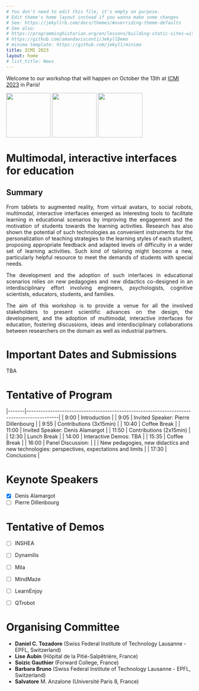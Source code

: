 ```yaml
---
# You don't need to edit this file, it's empty on purpose.
# Edit theme's home layout instead if you wanna make some changes
# See: https://jekyllrb.com/docs/themes/#overriding-theme-defaults
# See also:
# https://programminghistorian.org/en/lessons/building-static-sites-with-jekyll-github-pages
# https://github.com/amandavisconti/JekyllDemo
# minima template: https://github.com/jekyll/minima
title: ICMI 2023
layout: home
# list_title: News
---
```


Welcome to our workshop that will happen on October the 13th at [ICMI 2023](https://icmi.acm.org/2023/) in Paris!

<!---
![Paris](https://upload.wikimedia.org/wikipedia/commons/thumb/4/4b/La_Tour_Eiffel_vue_de_la_Tour_Saint-Jacques%2C_Paris_ao%C3%BBt_2014_%282%29.jpg/268px-La_Tour_Eiffel_vue_de_la_Tour_Saint-Jacques%2C_Paris_ao%C3%BBt_2014_%282%29.jpg)
-->



<p float="left">
  <img src="https://upload.wikimedia.org/wikipedia/commons/thumb/4/4b/La_Tour_Eiffel_vue_de_la_Tour_Saint-Jacques%2C_Paris_ao%C3%BBt_2014_%282%29.jpg/268px-La_Tour_Eiffel_vue_de_la_Tour_Saint-Jacques%2C_Paris_ao%C3%BBt_2014_%282%29.jpg" height="120" align="center"/>
  <img src="https://upload.wikimedia.org/wikipedia/commons/thumb/a/a2/Louvre_Courtyard%2C_Looking_West.jpg/268px-Louvre_Courtyard%2C_Looking_West.jpg" height="120" align="center"/> 
    <img src="https://upload.wikimedia.org/wikipedia/commons/thumb/6/6d/Arc_de_Triomphe_HDR_2007.jpg/132px-Arc_de_Triomphe_HDR_2007.jpg" height="120" align="center"/> 
</p>


# Multimodal, interactive interfaces for education

## Summary

<div style="text-align: justify">
From tablets to augmented reality, from virtual avatars, to social robots, multimodal, interactive interfaces emerged as interesting tools to facilitate learning in educational scenarios by improving the engagement and the motivation of students towards the learning activities. Research has also shown the potential of such technologies as convenient instruments for the personalization of teaching strategies to the learning styles of each student, proposing appropriate feedback and adapted levels of difficulty in a wider set of learning activities. Such kind of tailoring might become a new, particularly helpful resource to meet the demands of students with special needs. 

The development and the adoption of such interfaces in educational scenarios relies on new pedagogies and new didactics co-designed in an interdisciplinary effort involving engineers, psychologists, cognitive scientists, educators, students, and families.

The aim of this workshop is to provide a venue for all the involved stakeholders to present scientific advances on the design, the development, and the adoption of multimodal, interactive interfaces for education, fostering discussions, ideas and interdisciplinary collaborations between researchers on the domain as well as industrial partners.
</div>

# Important Dates and Submissions
TBA

                                                                                       
# Tentative of Program

|-------|-------------------------------------------------------------------------------------------|
| 9:00  | Introduction                                                                              |
| 9:05  | Invited Speaker: Pierre Dillenbourg                                                       |
| 9:55  | Contributions (3x15min)                                                                   |
| 10:40 | Coffee Break                                                                              |
| 11:00 | Invited Speaker: Denis Alamargot                                                          |
| 11:50 | Contributions (2x15min)                                                                   |
| 12:30 | Lunch Break                                                                               |
| 14:00 | Interactive Demos: TBA                                                                    |
| 15:35 | Coffee Break                                                                              |
| 16:00 | Panel Discussion:                                                                         |
|       | New pedagogies, new didactics and new technologies: perspectives, expectations and limits |
| 17:30 | Conclusions                                                                               |                                                                        

# Keynote Speakers
- [x] Denis Alamargot
- [ ] Pierre Dillenbourg

# Tentative of Demos
- [ ] INSHEA
- [ ] Dynamilis
- [ ] Mila
- [ ] MindMaze
- [ ] LearnEnjoy
- [ ] QTrobot


# Organising Committee
- **Daniel C. Tozadore** (Swiss Federal Institute of Technology Lausanne - EPFL, Switzerland)
- **Lise Aubin** (Hôpital de la Pitié-Salpêtrière, France)
- **Soizic Gauthier** (Forward College, France)
- **Barbara Bruno** (Swiss Federal Institute of Technology Lausanne - EPFL, Switzerland)
- **Salvatore** M. Anzalone (Université Paris 8, France)

